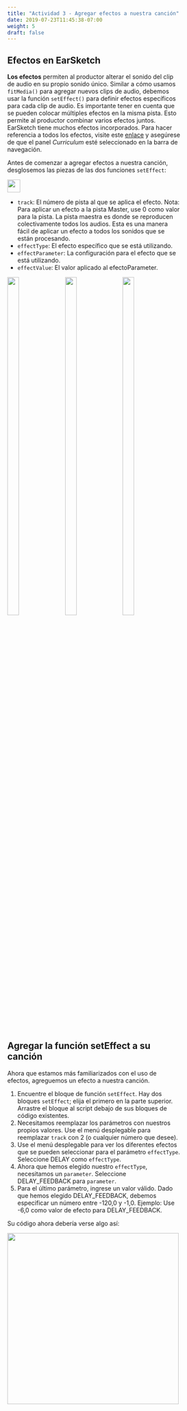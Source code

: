 ```yaml
---
title: "Actividad 3 - Agregar efectos a nuestra canción"
date: 2019-07-23T11:45:38-07:00
weight: 5
draft: false
---
```


## Efectos en EarSketch

**Los efectos** permiten al productor alterar el sonido del clip de audio en su propio sonido único. Similar a cómo usamos `fitMedia()` para agregar nuevos clips de audio, debemos usar la función `setEffect()` para definir efectos específicos para cada clip de audio. Es importante tener en cuenta que se pueden colocar múltiples efectos en la misma pista. Esto permite al productor combinar varios efectos juntos. EarSketch tiene muchos efectos incorporados. Para hacer referencia a todos los efectos, visite este [enlace](https://earsketch.gatech.edu/earsketch2/#?curriculum=5-1-0&language=python) y asegúrese de que el panel *Curriculum* esté seleccionado en la barra de navegación.

Antes de comenzar a agregar efectos a nuestra canción, desglosemos las piezas de las dos funciones `setEffect`:

<img src="../img/screenshot-seteffect1.png" height="30"/>

- `track`: El número de pista al que se aplica el efecto. Nota: Para aplicar un efecto a la pista Master, use 0 como valor para la pista. La pista maestra es donde se reproducen colectivamente todos los audios. Esta es una manera fácil de aplicar un efecto a todos los sonidos que se están procesando.
- `effectType`: El efecto específico que se está utilizando.
- `effectParameter`: La configuración para el efecto que se está utilizando.
- `effectValue`: El valor aplicado al efectoParameter.

<style>
* {
  box-sizing: border-box;
}

.column {
  float: left;
  width: 33.3%;
}

/* Clearfix (clear floats) */
.row::after {
  content: "";
  clear: both;
  display: table;
}
</style>

<div class="row">
  <div class="column">
    <img src="../img/Robot_2_Pink.PNG" width="45%">
  </div>
  <div class="column">
    <img src="../img/Robot_1_Green.PNG" width="45%">
  </div>
  <div class="column">
    <img src="../img/Robot_2_Blue.PNG" width="45%">
  </div>
</div>

## Agregar la función setEffect a su canción

Ahora que estamos más familiarizados con el uso de efectos, agreguemos un efecto a nuestra canción.

1. Encuentre el bloque de función `setEffect`. Hay dos bloques `setEffect`; elija el primero en la parte superior. Arrastre el bloque al script debajo de sus bloques de código existentes.
2. Necesitamos reemplazar los parámetros con nuestros propios valores. Use el menú desplegable para reemplazar `track` con 2 (o cualquier número que desee).
3. Use el menú desplegable para ver los diferentes efectos que se pueden seleccionar para el parámetro `effectType`. Seleccione DELAY como `effectType`.
4. Ahora que hemos elegido nuestro `effectType`, necesitamos un `parameter`. Seleccione DELAY_FEEDBACK para `parameter`.
5. Para el último parámetro, ingrese un valor válido. Dado que hemos elegido DELAY_FEEDBACK, debemos especificar un número entre -120,0 y -1,0. Ejemplo: Use -6,0 como valor de efecto para DELAY_FEEDBACK.

Su código ahora debería verse algo así:

<img src="../img/screenshot-set-effect-1.png" height="400"/>
